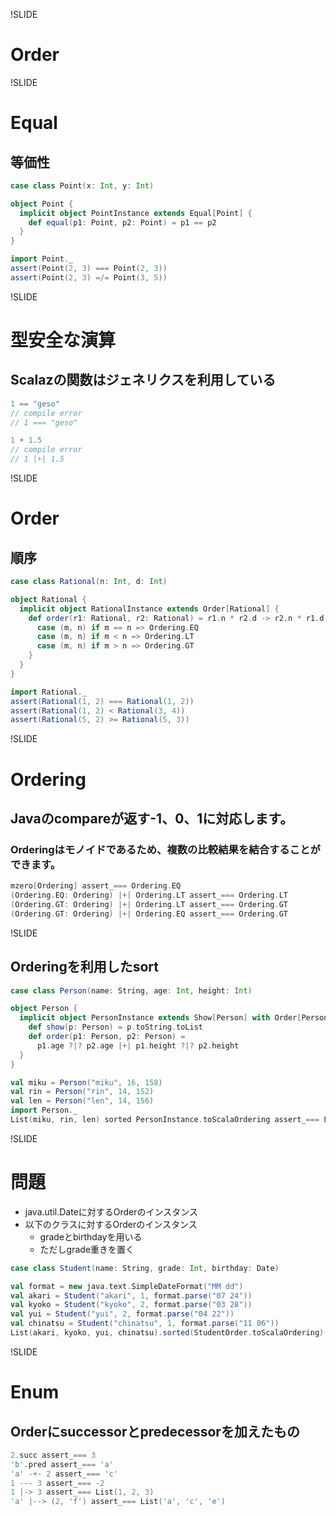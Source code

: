 !SLIDE

# Order

!SLIDE

# Equal

## 等価性

```scala
case class Point(x: Int, y: Int)

object Point {
  implicit object PointInstance extends Equal[Point] {
    def equal(p1: Point, p2: Point) = p1 == p2
  }
}

import Point._
assert(Point(2, 3) === Point(2, 3))
assert(Point(2, 3) =/= Point(3, 5))
```

!SLIDE

# 型安全な演算

## Scalazの関数はジェネリクスを利用している

```scala
1 == "geso"
// compile error
// 1 === "geso"

1 + 1.5
// compile error
// 1 |+| 1.5
```

!SLIDE

# Order

## 順序

```scala
case class Rational(n: Int, d: Int)

object Rational {
  implicit object RationalInstance extends Order[Rational] {
    def order(r1: Rational, r2: Rational) = r1.n * r2.d -> r2.n * r1.d match {
      case (m, n) if m == n => Ordering.EQ
      case (m, n) if m < n => Ordering.LT
      case (m, n) if m > n => Ordering.GT
    }
  }
}

import Rational._
assert(Rational(1, 2) === Rational(1, 2))
assert(Rational(1, 2) < Rational(3, 4))
assert(Rational(5, 2) >= Rational(5, 3))
```

!SLIDE

# Ordering

## Javaのcompareが返す-1、0、1に対応します。

### Orderingはモノイドであるため、複数の比較結果を結合することができます。

```scala
mzero[Ordering] assert_=== Ordering.EQ
(Ordering.EQ: Ordering) |+| Ordering.LT assert_=== Ordering.LT
(Ordering.GT: Ordering) |+| Ordering.LT assert_=== Ordering.GT
(Ordering.GT: Ordering) |+| Ordering.EQ assert_=== Ordering.GT
```

!SLIDE

## Orderingを利用したsort

```scala
case class Person(name: String, age: Int, height: Int)

object Person {
  implicit object PersonInstance extends Show[Person] with Order[Person] {
    def show(p: Person) = p.toString.toList
    def order(p1: Person, p2: Person) =
      p1.age ?|? p2.age |+| p1.height ?|? p2.height
  }
}

val miku = Person("miku", 16, 158)
val rin = Person("rin", 14, 152)
val len = Person("len", 14, 156)
import Person._
List(miku, rin, len) sorted PersonInstance.toScalaOrdering assert_=== List(rin, len, miku)
```

!SLIDE

# 問題

* java.util.Dateに対するOrderのインスタンス
* 以下のクラスに対するOrderのインスタンス
    * gradeとbirthdayを用いる
    * ただしgrade重きを置く

```scala
case class Student(name: String, grade: Int, birthday: Date)

val format = new java.text.SimpleDateFormat("MM dd")
val akari = Student("akari", 1, format.parse("07 24"))
val kyoko = Student("kyoko", 2, format.parse("03 28"))
val yui = Student("yui", 2, format.parse("04 22"))
val chinatsu = Student("chinatsu", 1, format.parse("11 06"))
List(akari, kyoko, yui, chinatsu).sorted(StudentOrder.toScalaOrdering) assert_=== List(akari, chinatsu, kyoko, yui)
```

!SLIDE

# Enum

## Orderにsuccessorとpredecessorを加えたもの

```scala
2.succ assert_=== 3
'b'.pred assert_=== 'a'
'a' -+- 2 assert_=== 'c'
1 --- 3 assert_=== -2
1 |-> 3 assert_=== List(1, 2, 3)
'a' |--> (2, 'f') assert_=== List('a', 'c', 'e')
```
